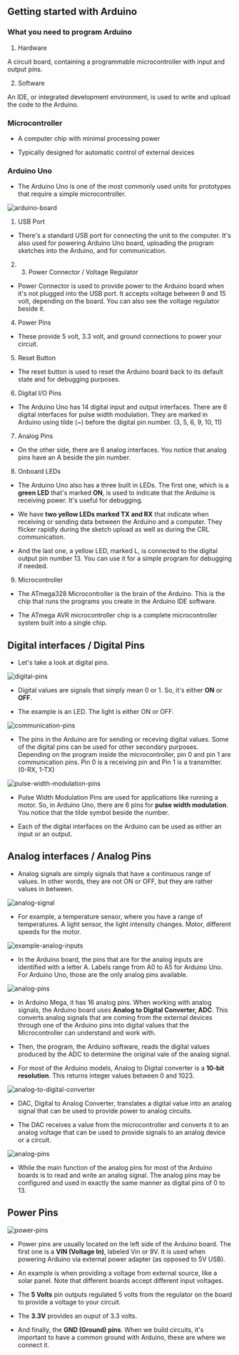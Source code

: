 ## Getting started with Arduino


### What you need to program Arduino

1. Hardware

A circuit board, containing a programmable microcontroller with input and output pins.


2. Software

An IDE, or integrated development environment, is used to write and upload the code to the Arduino.


### Microcontroller

- A computer chip with minimal processing power

- Typically designed for automatic control of external devices


### Arduino Uno

- The Arduino Uno is one of the most commonly used units for prototypes that require a simple microcontroller.


![arduino-board](/pictures/arduino/foundations/arduino-board.PNG "arduino board")


1. USB Port

- There's a standard USB port for connecting the unit to the computer. It's also used for powering Arduino Uno board, uploading the program sketches into the Arduino, and for communication.


2. 3. Power Connector / Voltage Regulator

- Power Connector is used to provide power to the Arduino board when it's not plugged into the USB port. It accepts voltage between 9 and 15 volt, depending on the board. You can also see the voltage regulator beside it.


4. Power Pins

- These provide 5 volt, 3.3 volt, and ground connections to power your circuit.


5. Reset Button

- The reset button is used to reset the Arduino board back to its default state and for debugging purposes.


6. Digital I/O Pins

- The Arduino Uno has 14 digital input and output interfaces. There are 6 digital interfaces for pulse width modulation. They are marked in Arduino using tilde (~) before the digital pin number. (3, 5, 6, 9, 10, 11)


7. Analog Pins

- On the other side, there are 6 analog interfaces. You notice that analog pins have an A beside the pin number. 


8. Onboard LEDs

- The Arduino Uno also has a three built in LEDs. The first one, which is a **green LED** that's marked **ON**, is used to indicate that the Arduino is receiving power. It's useful for debugging.


- We have **two yellow LEDs marked TX and RX** that indicate when receiving or sending data between the Arduino and a computer. They flicker rapidly during the sketch upload as well as during the CRL communication.


- And the last one, a yellow LED, marked L, is connected to the digital output pin number 13. You can use it for a simple program for debugging if needed. 


9. Microcontroller

- The ATmega328 Microcontroller is the brain of the Arduino. This is the chip that runs the programs you create in the Arduino IDE software. 


- The ATmega AVR microcontroller chip is a complete microcontroller system built into a single chip. 



## Digital interfaces / Digital Pins


- Let's take a look at digital pins.


![digital-pins](/pictures/arduino/foundations/digital-pins.PNG "digital pins")


- Digital values are signals that simply mean 0 or 1. So, it's either **ON** or **OFF**.


- The example is an LED. The light is either ON or OFF. 


![communication-pins](/pictures/arduino/foundations/communication-pins.PNG "communication pins")


- The pins in the Arduino are for sending or receving digital values. Some of the digital pins can be used for other secondary purposes. Depending on the program inside the microcontroller, pin 0 and pin 1 are communication pins. Pin 0 is a receiving pin and Pin 1 is a transmitter. (0-RX, 1-TX)


![pulse-width-modulation-pins](/pictures/arduino/foundations/pulse-width-modulation-pins.PNG "pulse width modulation pins")


- Pulse Width Modulation Pins are used for applications like running a motor. So, in Arduino Uno, there are 6 pins for **pulse width modulation**. You notice that the tilde symbol beside the number.


- Each of the digital interfaces on the Arduino can be used as either an input or an output. 



## Analog interfaces / Analog Pins


- Analog signals are simply signals that have a continuous range of values. In other words, they are not ON or OFF, but they are rather values in between. 


![analog-signal](/pictures/arduino/foundations/analog-signal.PNG "analog signal")


- For example, a temperature sensor, where you have a range of temperatures. A light sensor, the light intensity changes. Motor, different speeds for the motor. 


![example-analog-inputs](/pictures/arduino/foundations/example-analog-inputs.PNG "example analog inputs")


- In the Arduino board, the pins that are for the analog inputs are identified with a letter A. Labels range from A0 to A5 for Arduino Uno. For Arduino Uno, those are the only analog pins available. 


![analog-pins](/pictures/arduino/foundations/analog-pins.PNG "analog pins")


- In Arduino Mega, it has 16 analog pins. When working with analog signals, the Arduino board uses **Analog to Digital Converter, ADC**. This converts analog signals that are coming from the external devices through one of the Arduino pins into digital values that the Microcontroller can understand and work with. 


- Then, the program, the Arduino software, reads the digital values produced by the ADC to determine the original vale of the analog signal. 


- For most of the Arduino models, Analog to Digital converter is a **10-bit resolution**. This returns integer values between 0 and 1023. 


![analog-to-digital-converter](/pictures/arduino/foundations/analog-to-digital-converter.PNG "analog to digital converter")


- DAC, Digital to Analog Converter, translates a digital value into an analog signal that can be used to provide power to analog circuits.


- The DAC receives a value from the microcontroller and converts it to an analog voltage that can be used to provide signals to an analog device or a circuit.


![analog-pins](/pictures/arduino/foundations/analog-pins.PNG "analog pins")


- While the main function of the analog pins for most of the Arduino boards is to read and write an analog signal. The analog pins may be configured and used in exactly the same manner as digital pins of 0 to 13.



## Power Pins


![power-pins](/pictures/arduino/foundations/power-pins.PNG "power pins")


- Power pins are usually located on the left side of the Arduino board. The first one is a **VIN (Voltage In)**, labeled Vin or 9V. It is used when powering Arduino via external power adapter (as opposed to 5V USB).


- An example is when providing a voltage from external source, like a solar panel. Note that different boards accept different input voltages. 


- The **5 Volts** pin outputs regulated 5 volts from the regulator on the board to provide a voltage to your circuit.


- The **3.3V** provides an ouput of 3.3 volts. 


- And finally, the **GND (Ground) pins**. When we build circuits, it's important to have a common ground with Arduino, these are where we connect it.


